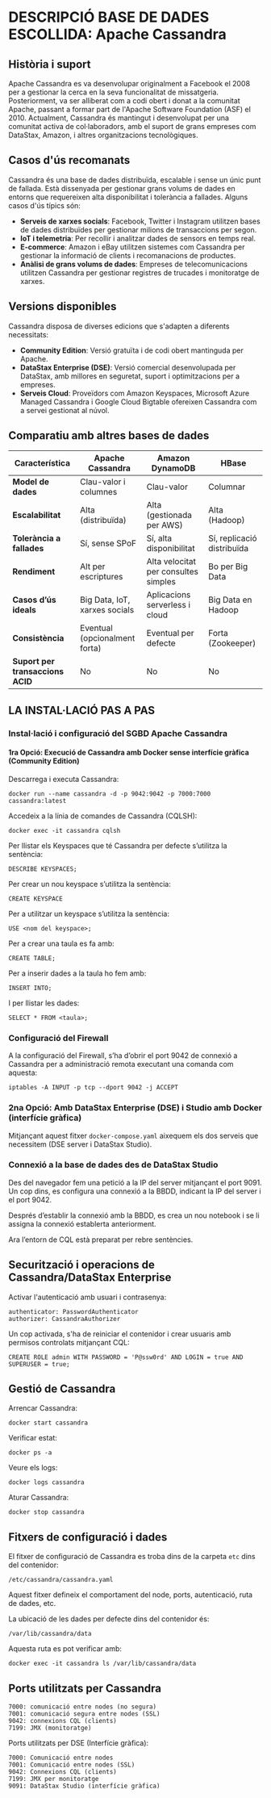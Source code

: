 # DESCRIPCIÓ BASE DE DADES ESCOLLIDA: Apache Cassandra


## Història i suport

Apache Cassandra es va desenvolupar originalment a Facebook el 2008 per a gestionar la cerca en la seva funcionalitat de missatgeria. Posteriorment, va ser alliberat com a codi obert i donat a la comunitat Apache, passant a formar part de l'Apache Software Foundation (ASF) el 2010. Actualment, Cassandra és mantingut i desenvolupat per una comunitat activa de col·laboradors, amb el suport de grans empreses com DataStax, Amazon, i altres organitzacions tecnològiques.

## Casos d'ús recomanats

Cassandra és una base de dades distribuïda, escalable i sense un únic punt de fallada. Està dissenyada per gestionar grans volums de dades en entorns que requereixen alta disponibilitat i tolerància a fallades. Alguns casos d'ús típics són:

- **Serveis de xarxes socials**: Facebook, Twitter i Instagram utilitzen bases de dades distribuïdes per gestionar milions de transaccions per segon.
- **IoT i telemetria**: Per recollir i analitzar dades de sensors en temps real.
- **E-commerce**: Amazon i eBay utilitzen sistemes com Cassandra per gestionar la informació de clients i recomanacions de productes.
- **Anàlisi de grans volums de dades**: Empreses de telecomunicacions utilitzen Cassandra per gestionar registres de trucades i monitoratge de xarxes.

## Versions disponibles

Cassandra disposa de diverses edicions que s'adapten a diferents necessitats:

- **Community Edition**: Versió gratuïta i de codi obert mantinguda per Apache.
- **DataStax Enterprise (DSE)**: Versió comercial desenvolupada per DataStax, amb millores en seguretat, suport i optimitzacions per a empreses.
- **Serveis Cloud**: Proveïdors com Amazon Keyspaces, Microsoft Azure Managed Cassandra i Google Cloud Bigtable ofereixen Cassandra com a servei gestionat al núvol.


## Comparatiu amb altres bases de dades

| Característica | Apache Cassandra | Amazon DynamoDB | HBase |
|--------------|----------------|----------------|------|
| **Model de dades** | Clau-valor i columnes | Clau-valor | Columnar |
| **Escalabilitat** | Alta (distribuïda) | Alta (gestionada per AWS) | Alta (Hadoop) |
| **Tolerància a fallades** | Sí, sense SPoF | Sí, alta disponibilitat | Sí, replicació distribuïda |
| **Rendiment** | Alt per escriptures | Alta velocitat per consultes simples | Bo per Big Data |
| **Casos d’ús ideals** | Big Data, IoT, xarxes socials | Aplicacions serverless i cloud | Big Data en Hadoop |
| **Consistència** | Eventual (opcionalment forta) | Eventual per defecte | Forta (Zookeeper) |
| **Suport per transaccions ACID** | No | No | No |


## LA INSTAL·LACIÓ PAS A PAS

### Instal·lació i configuració del SGBD Apache Cassandra

#### 1ra Opció: Execució de Cassandra amb Docker sense interfície gràfica (Community Edition)

Descarrega i executa Cassandra:

```
docker run --name cassandra -d -p 9042:9042 -p 7000:7000 cassandra:latest
```
Accedeix a la línia de comandes de Cassandra (CQLSH):

```
docker exec -it cassandra cqlsh
```

Per llistar els Keyspaces que té Cassandra per defecte s’utilitza la sentència:

```
DESCRIBE KEYSPACES;
```

Per crear un nou keyspace s’utilitza la sentència:

```
CREATE KEYSPACE
```

Per a utilitzar un keyspace s’utilitza la sentència:

```
USE <nom del keyspace>;
```

Per a crear una taula es fa amb:

```
CREATE TABLE;
```

Per a inserir dades a la taula ho fem amb:

```
INSERT INTO;
```

I per llistar les dades:

```
SELECT * FROM <taula>;
```


### Configuració del Firewall

A la configuració del Firewall, s’ha d’obrir el port 9042 de connexió a Cassandra per a administració remota executant una comanda com aquesta:

```
iptables -A INPUT -p tcp --dport 9042 -j ACCEPT
```


### 2na Opció: Amb DataStax Enterprise (DSE) i Studio amb Docker (interfície gràfica)

Mitjançant aquest fitxer `docker-compose.yaml` aixequem els dos serveis que necessitem (DSE server i DataStax Studio).


### Connexió a la base de dades des de DataStax Studio

Des del navegador fem una petició a la IP del server mitjançant el port 9091. Un cop dins, es configura una connexió a la BBDD, indicant la IP del server i el port 9042.

Després d’establir la connexió amb la BBDD, es crea un nou notebook i se li assigna la connexió establerta anteriorment.

Ara l’entorn de CQL està preparat per rebre sentències.


## Securització i operacions de Cassandra/DataStax Enterprise

Activar l'autenticació amb usuari i contrasenya:

```
authenticator: PasswordAuthenticator
authorizer: CassandraAuthorizer
```

Un cop activada, s'ha de reiniciar el contenidor i crear usuaris amb permisos controlats mitjançant CQL:

```
CREATE ROLE admin WITH PASSWORD = 'P@ssw0rd' AND LOGIN = true AND SUPERUSER = true;
```


## Gestió de Cassandra

Arrencar Cassandra:

```
docker start cassandra
```

Verificar estat:

```
docker ps -a
```

Veure els logs:

```
docker logs cassandra
```

Aturar Cassandra:

```
docker stop cassandra
```


## Fitxers de configuració i dades

El fitxer de configuració de Cassandra es troba dins de la carpeta `etc` dins del contenidor:

```
/etc/cassandra/cassandra.yaml
```

Aquest fitxer defineix el comportament del node, ports, autenticació, ruta de dades, etc.

La ubicació de les dades per defecte dins del contenidor és:

```
/var/lib/cassandra/data
```

Aquesta ruta es pot verificar amb:

```
docker exec -it cassandra ls /var/lib/cassandra/data
```


## Ports utilitzats per Cassandra

```
7000: comunicació entre nodes (no segura)
7001: comunicació segura entre nodes (SSL)
9042: connexions CQL (clients)
7199: JMX (monitoratge)
```

Ports utilitzats per DSE (Interfície gràfica):

```
7000: Comunicació entre nodes
7001: Comunicació entre nodes (SSL)
9042: Connexions CQL (clients)
7199: JMX per monitoratge
9091: DataStax Studio (interfície gràfica)
```
